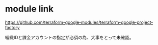 # module link
https://github.com/terraform-google-modules/terraform-google-project-factory

組織IDと課金アカウントの指定が必須の為、大事をとって未確認。
